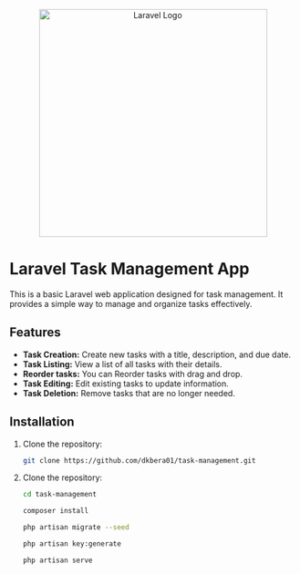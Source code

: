 <p align="center"><a href="https://laravel.com" target="_blank"><img src="https://raw.githubusercontent.com/laravel/art/master/logo-lockup/5%20SVG/2%20CMYK/1%20Full%20Color/laravel-logolockup-cmyk-red.svg" width="400" alt="Laravel Logo"></a></p>
<!--
<p align="center">
<a href="https://github.com/laravel/framework/actions"><img src="https://github.com/laravel/framework/workflows/tests/badge.svg" alt="Build Status"></a>
<a href="https://packagist.org/packages/laravel/framework"><img src="https://img.shields.io/packagist/dt/laravel/framework" alt="Total Downloads"></a>
<a href="https://packagist.org/packages/laravel/framework"><img src="https://img.shields.io/packagist/v/laravel/framework" alt="Latest Stable Version"></a>
<a href="https://packagist.org/packages/laravel/framework"><img src="https://img.shields.io/packagist/l/laravel/framework" alt="License"></a>
</p> -->

# Laravel Task Management App

This is a basic Laravel web application designed for task management. It provides a simple way to manage and organize tasks effectively.

## Features

- **Task Creation:** Create new tasks with a title, description, and due date.
- **Task Listing:** View a list of all tasks with their details.
- **Reorder tasks:** You can Reorder tasks with drag and drop.
- **Task Editing:** Edit existing tasks to update information.
- **Task Deletion:** Remove tasks that are no longer needed.

## Installation

1. Clone the repository:
   ```bash
   git clone https://github.com/dkbera01/task-management.git

2. Clone the repository:
    ```bash
   cd task-management

   composer install

   php artisan migrate --seed

   php artisan key:generate

   php artisan serve
